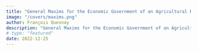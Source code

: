 ```yaml
---
title: "General Maxims for the Economic Government of an Agricultural Kingdom"
image: "/covers/maxims.png"
author: François Quesnay
description: "General Maxims for the Economic Government of an Agricultural Kingdom Simplified"
# type: "featured"
date: 2022-12-25
---
```


